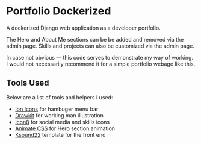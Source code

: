 # Portfolio Dockerized

A dockerized Django web application as a developer portfolio.

The Hero and About Me sections can be be added and removed via the admin page. Skills and projects can also be customized via the admin page.

In case not obvious — this code serves to demonstrate my way of working. I would not necessarily recommend it for a simple portfolio webage like this.

## Tools Used

Below are a list of tools and helpers I used:

- [Ion Icons](https://ionic.io/ionicons) for hambuger menu bar
- [Drawkit](https://www.drawkit.io/) for working man illustration
- [Icon8](https://icons8.com/) for social media and skills icons
- [Animate CSS](https://animate.style/) for Hero section animation
- [Ksound22](https://github.com/Ksound22/developer-portfolio/) template for the front end
